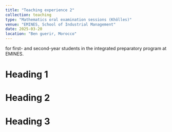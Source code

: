 ```yaml
---
title: "Teaching experience 2"
collection: teaching
type: "Mathematics oral examination sessions (Khôlles)"
venue: "EMINES, School of Industrial Management"
date: 2025-03-20
location: "Ben guerir, Morocco"
---
```


for first- and second-year students in the integrated preparatory program at EMINES.

Heading 1
======

Heading 2
======

Heading 3
======
